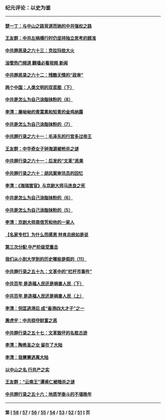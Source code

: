 ### 纪元评论：以史为鉴
---
#### [楚一丁：与中山之路背道而驰的中共强权之路](../../pages/nsc1028/n13437270.md?12200330) 
#### [王友群：中共左祸横行时仍坚持独立思考的顾准](../../pages/nsc1028/n13444722.md?12200330) 
#### [中共罪恶录之六十三：克拉玛依大火](../../pages/nsc1028/n13443384.md?12200330) 
#### [油管热门频道 翻墙必看视频 新闻](ok?12200330)
#### [中共罪恶录之六十二：残酷无情的“政审”](../../pages/nsc1028/n13435894.md?12200330) 
#### [两个中国：人类文明的双蓝图（下）](../../pages/nsc1028/n13423132.md?12200330) 
#### [中共是怎么为自己涂脂抹粉的（8）](../../pages/nsc1028/n13432247.md?12200330) 
#### [李清：屠呦呦的青蒿素和知青的金鸡纳霜](../../pages/nsc1028/n13426884.md?12200330) 
#### [中共是怎么为自己涂脂抹粉的（7）](../../pages/nsc1028/n13431085.md?12200330) 
#### [中共罪行录之六十一：毛泽东的行宫多过帝王](../../pages/nsc1028/n13430849.md?12200330) 
#### [王友群：中华奇女子钟海源被枪杀之谜](../../pages/nsc1028/n13430555.md?12200330) 
#### [中共罪行录之六十一：后发的“文革”恶果](../../pages/nsc1028/n13426672.md?12200330) 
#### [中共罪行录之六十：胡风案审讯员的回忆](../../pages/nsc1028/n13423954.md?12200330) 
#### [李清：《海瑞罢官》与京剧大师马连良之死](../../pages/nsc1028/n13412316.md?12200330) 
#### [中共是怎么为自己涂脂抹粉的（6）](../../pages/nsc1028/n13412021.md?12200330) 
#### [中共是怎么为自己涂脂抹粉的（5）](../../pages/nsc1028/n13405477.md?12200330) 
#### [李清：京剧大师周信芳和他的一家人](../../pages/nsc1028/n13391411.md?12200330) 
#### [【名家专栏】为什么而感恩 林肯总统如是说](../../pages/nsc1028/n13402501.md?12200330) 
#### [第三次分配 中产阶级受重击](../../pages/nsc1028/n13401007.md?12200330) 
#### [我们从小到大学到的历史哪些是假的（11）](../../pages/nsc1028/n13395097.md?12200330) 
#### [中共罪行录之五十九：文革中的“栏杆市事件”](../../pages/nsc1028/n13390605.md?12200330) 
#### [中共百年 是造福人民还是祸害人民（下）](../../pages/nsc1028/n13389389.md?12200330) 
#### [中共百年 是造福人民还是祸害人民（上）](../../pages/nsc1028/n13388697.md?12200330) 
#### [李清：倪匡逃港后 成“香港四大才子”之一](../../pages/nsc1028/n13377522.md?12200330) 
#### [惠虎宇：中共掠夺财富之恶](../../pages/nsc1028/n13374142.md?12200330) 
#### [中共罪行录之五十七：文革毁坏的名胜古迹](../../pages/nsc1028/n13373282.md?12200330) 
#### [李清：陶希圣之女 留在了大陆](../../pages/nsc1028/n13367727.md?12200330) 
#### [李清：我舅舅逃离大陆](../../pages/nsc1028/n13343329.md?12200330) 
#### [以中山之名 行共产之实](../../pages/nsc1028/n13346437.md?12200330) 
#### [王友群：“云南王”谭甫仁被暗杀之谜](../../pages/nsc1028/n13357123.md?12200330) 
#### [中共罪行录之五十六：地质学泰斗的不堪晚年](../../pages/nsc1028/n13355675.md?12200330) 

---
#### 第 [ [58](./58.md?12200330) / [57](./57.md?12200330) / [56](./56.md?12200330) / [55](./55.md?12200330) / [54](./54.md?12200330) / [53](./53.md?12200330) / [52](./52.md?12200330) / [51](./51.md?12200330) ] 页
